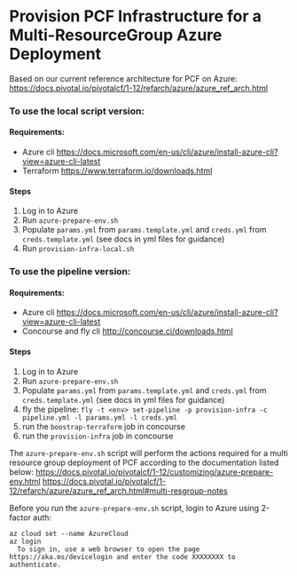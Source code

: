 # Provision PCF Infrastructure for a Multi-ResourceGroup Azure Deployment
Based on our current reference architecture for PCF on Azure:
https://docs.pivotal.io/pivotalcf/1-12/refarch/azure/azure_ref_arch.html

### To use the local script version:
#### Requirements:
* Azure cli https://docs.microsoft.com/en-us/cli/azure/install-azure-cli?view=azure-cli-latest
* Terraform https://www.terraform.io/downloads.html

#### Steps
1. Log in to Azure
1. Run `azure-prepare-env.sh`
1. Populate `params.yml` from `params.template.yml` and `creds.yml` from `creds.template.yml` (see docs in yml files for guidance)
1. Run `provision-infra-local.sh`

### To use the pipeline version:
#### Requirements:
* Azure cli https://docs.microsoft.com/en-us/cli/azure/install-azure-cli?view=azure-cli-latest
* Concourse and fly cli http://concourse.ci/downloads.html

#### Steps
1. Log in to Azure
1. Run `azure-prepare-env.sh`
1. Populate `params.yml` from `params.template.yml` and `creds.yml` from `creds.template.yml` (see docs in yml files for guidance)
1. fly the pipeline: `fly -t <env> set-pipeline -p provision-infra -c pipeline.yml -l params.yml -l creds.yml`
1. run the `boostrap-terraform` job in concourse
1. run the `provision-infra` job in concourse

The `azure-prepare-env.sh` script will perform the actions required for a multi resource group
 deployment of PCF according to the documentation listed below:
https://docs.pivotal.io/pivotalcf/1-12/customizing/azure-prepare-env.html
https://docs.pivotal.io/pivotalcf/1-12/refarch/azure/azure_ref_arch.html#multi-resgroup-notes

Before you run the `azure-prepare-env.sh` script, login to Azure using 2-factor auth:

```
az cloud set --name AzureCloud
az login
  To sign in, use a web browser to open the page https://aka.ms/devicelogin and enter the code XXXXXXXX to authenticate.
```


